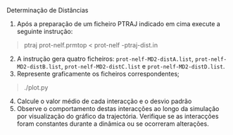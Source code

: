 Determinação de Distâncias
1. Após a preparação de um ficheiro PTRAJ indicado em cima execute a seguinte instrução:
> ptraj prot-nelf.prmtop < prot-nelf -ptraj-dist.in
2. A instrução gera quatro ficheiros: `prot-nelf-MD2-distA.list`, `prot-nelf-MD2-distB.list`, `prot-nelf-MD2-distC.list` e `prot-nelf-MD2-distD.list`.
3. Represente graficamente os ficheiros correspondentes;
> ./plot.py
4. Calcule o valor médio de cada interacção e o desvio padrão
5. Observe o comportamento destas interacções ao longo da simulação por visualização do gráfico da trajectória. Verifique se as interacções foram constantes durante a dinâmica ou se ocorreram alterações.
